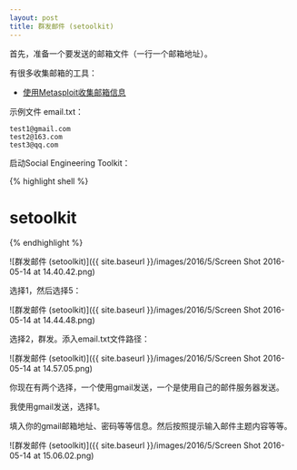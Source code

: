 ```yaml
---
layout: post
title: 群发邮件 (setoolkit)
---
```


首先，准备一个要发送的邮箱文件（一行一个邮箱地址）。

有很多收集邮箱的工具：

* [使用Metasploit收集邮箱信息](http://topspeedsnail.com/metasploit-search-email-collector/)

示例文件 email.txt：

```
test1@gmail.com
test2@163.com
test3@qq.com
```

启动Social Engineering Toolkit：

{% highlight shell %}
# setoolkit
{% endhighlight %}

![群发邮件 (setoolkit)]({{ site.baseurl }}/images/2016/5/Screen Shot 2016-05-14 at 14.40.42.png)

选择1，然后选择5：

![群发邮件 (setoolkit)]({{ site.baseurl }}/images/2016/5/Screen Shot 2016-05-14 at 14.44.48.png)

选择2，群发。添入email.txt文件路径：

![群发邮件 (setoolkit)]({{ site.baseurl }}/images/2016/5/Screen Shot 2016-05-14 at 14.57.05.png)

你现在有两个选择，一个使用gmail发送，一个是使用自己的邮件服务器发送。

我使用gmail发送，选择1。

填入你的gmail邮箱地址、密码等等信息。然后按照提示输入邮件主题内容等等。

![群发邮件 (setoolkit)]({{ site.baseurl }}/images/2016/5/Screen Shot 2016-05-14 at 15.06.02.png)